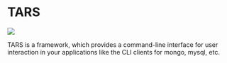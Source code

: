 TARS
===

<img src="https://travis-ci.org/mooito/tars.svg" />

TARS is a framework, which provides a command-line interface for user
interaction in your applications like the CLI clients for mongo, mysql, etc.
